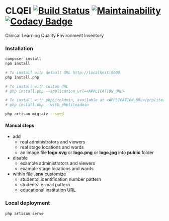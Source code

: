 # CLQEI [![Build Status](https://travis-ci.org/francescozanoni/clqei.svg?branch=master)](https://travis-ci.org/francescozanoni/clqei) [![Maintainability](https://api.codeclimate.com/v1/badges/f5aca4caee1adc796924/maintainability)](https://codeclimate.com/github/francescozanoni/clqei/maintainability) [![Codacy Badge](https://api.codacy.com/project/badge/Grade/de2b5d0b4f8f49aba6ea695f3f20ad07)](https://www.codacy.com/app/francescozanoni/clqei?utm_source=github.com&amp;utm_medium=referral&amp;utm_content=francescozanoni/clqei&amp;utm_campaign=Badge_Grade)


Clinical Learning Quality Environment Inventory


### Installation

```bash
composer install
npm install

# To install with default URL http://localhost:8000
php install.php

# To install with custom URL
# php install.php --application_url=<APPLICATION_URL>

# To install with phpLiteAdmin, available at <APPLICATION_URL>/phpliteadmin
# php install.php --with_phpliteadmin

php artisan migrate --seed
```

#### Manual steps

- add
  - real administrators and viewers
  - real stage locations and wards
  - an image file **logo.svg** or **logo.png** or **logo.jpg** into **public** folder
- disable
  - example administrators and viewers
  - example stage locations and wards
- within file **.env** customize
  - students' identification number pattern
  - students' e-mail pattern
  - educational institution URL


### Local deployment

    php artisan serve
